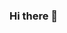 ### Hi there 👋

<!--
**hrtywhy/hrtywhy** is a ✨ _special_ ✨ repository because its `README.md` (this file) appears on your GitHub profile.

Here are some ideas to get you started:

- 🔭 I’m currently not working
- 🌱 I’m currently learning all about IT Security
- 📫 How to reach me:
<i class="fa fa-telegram" aria-hidden="true"></i> <a href="https://t.me/planktonlaut>Telegram</a> 
- 😄 Pronouns: ...
- ⚡ Fun fact: ...
-->
